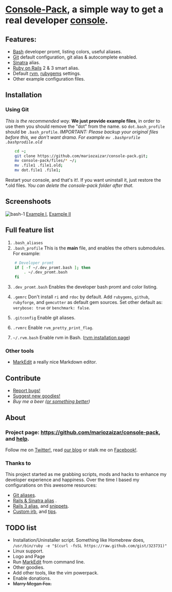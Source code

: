 # [Console-Pack][repo], a simple way to get a real developer [console][cli].

## Features:

- [Bash][bash] developer promt, listing colors, useful aliases. 
- [Git][git] default configuration, git alias & autocomplete enabled.
- [Sinatra][sinatra] alias.
- [Ruby on Rails][rails] 2 & 3 smart alias.
- Default [rvm][rvm], [rubygems][gem] settings.
- Other example configuration files. 

## Installation

### Using Git

_This is the recommended way._
**We just provide example files**, in order to use them you should remove the "dot" from the name. so `dot.bash_profile` should be `.bash_profile`. _IMPORTANT: Please backup your original files before this, we don't want drama. For example `mv .bashprofile .bashprodile.old`_

```sh
    cd ~;
    git clone https://github.com/mariozaizar/console-pack.git;
    mv console-pack/files/* ~/;
    mv .file1 .file1.old; 
    mv dot.file1 .file1;
```

Restart your console, and that's it!. If you want uninstall it, just restore the *.old files.
_You can delete the console-pack folder after that._

## Screenshoots

![bash-1](http://github.com/mariozaizar/console-pack/raw/master/images/bash-1.jpg)
[Example I](http://github.com/mariozaizar/console-pack/raw/master/images/bash-1.jpg), [Example II](http://github.com/mariozaizar/console-pack/raw/master/images/bash-2.jpg)

## Full feature list

1. `.bash_aliases`
2. `.bash_profile`
This is the **main** file, and enables the others submodules. For example:
```sh
    # Developer promt
    if [ -f ~/.dev_promt.bash ]; then
    	. ~/.dev_promt.bash
    fi
```
3. `.dev_promt.bash`
Enables the developer bash promt and color listing. 

4. `.gemrc`
Don't install `ri` and `rdoc` by default.
Add `rubygems`, `github`, `rubyforge`, and `gemcutter` as default gem sources.
Set other default as: `verybose: true` or `benchmark: false`.

5. `.gitconfig`
Enable git aliases.

2. `.rvmrc`
Enable `rvm_pretty_print_flag`.

3. `~/.rvm.bash`
Enable rvm in Bash. ([rvm installation page][rvm])
 
### Other tools

* [MarkEdit][markedit] a really nice Markdown editor.

## Contribute

* [Report bugs!](https://github.com/mariozaizar/console-pack/issues?labels=Bugs)
* [Suggest new goodies!](https://github.com/mariozaizar/console-pack/issues?labels=Features)
* _Buy me a beer ([or something better][amazon])_

## About

### Project page: <https://github.com/mariozaizar/console-pack>, and [help](https://github.com/mariozaizar/console-pack/issues?labels=Help).
Follow me on [Twitter!][twitter], read [our blog][crowdint] or stalk me on [Facebook!][facebook].

### Thanks to

This project started as me grabbing scripts, mods and hacks to enhance my developer experience and happiness.
Over the time I based my configurations on this awesome resources: 

- [Git aliases](http://library.edgecase.com/git_immersion/lab_11.html).
- [Rails & Sinatra alias](http://openmonkey.com/2009/03/06/adaptive-script-console-shell-alias-for-both-rails-and-sinatra/) .
- [Rails 3 alias](http://matthewhutchinson.net/2010/9/19/rails-3-bash-aliases-and-irbrc-configs),  and [snippets](http://snippets.rorbuilder.info/posts/show/272).
- [Custom irb](http://iain.nl/2010/07/customizing-irb-2010-edition/), and [tips](http://robots.thoughtbot.com/post/159806033/irb-script-console-tips).

## TODO list

* Installation/Uninstaller script. Something like Homebrew does, `/usr/bin/ruby -e "$(curl -fsSL https://raw.github.com/gist/323731)"`
* Linux support.
* Logo and Page
* Run [MarkEdit][markedit] from command line.
* Other goodies.
* Add other tools, like the vim powerpack.
* Enable donations.
* <del>Marry Megan Fox.</del>

[twitter]: http://twitter.com/mariozaizar
[facebook]: http://facebook.com/mariozaizar
[crowdint]: http://blog.crowdint.com
[amazon]: http://amzn.com/w/18ZQSVYATE5M1
[repo]: https://github.com/mariozaizar/console-pack.git;

[cli]: http://en.wikipedia.org/wiki/Command_line_interface
[markedit]: http://keshiki.net/markdown-editor/

[git]: http://git-scm.com/
[sinatra]: http://www.sinatrarb.com/
[rails]: http://rubyonrails.org/
[rvm]: https://rvm.beginrescueend.com/
[gem]: http://rubygems.org/
[bash]: http://www.gnu.org/software/bash/
